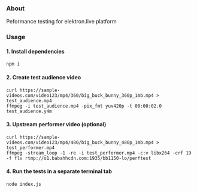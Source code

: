 ### About

Peformance testing for elektron.live platform

### Usage

#### 1. Install dependencies

```
npm i
```

#### 2. Create test audience video

```
curl https://sample-videos.com/video123/mp4/360/big_buck_bunny_360p_1mb.mp4 > test_audience.mp4
ffmpeg -i test_audience.mp4 -pix_fmt yuv420p -t 00:00:02.0 test_audience.y4m
```

#### 3. Upstream performer video (optional)

```
curl https://sample-videos.com/video123/mp4/480/big_buck_bunny_480p_1mb.mp4 > test_performer.mp4
ffmpeg -stream_loop -1 -re -i test_performer.mp4 -c:v libx264 -crf 19 -f flv rtmp://o1.babahhcdn.com:1935/bb1150-lo/perftest
```

#### 4. Run the tests in a separate terminal tab

```
node index.js
```

